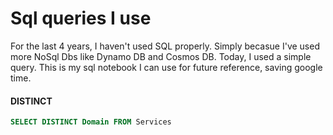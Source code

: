 # Sql queries I use

For the last 4 years, I haven't used SQL properly. Simply becasue I've used more NoSql Dbs like Dynamo DB and Cosmos DB. Today, I used a simple query. This is my sql notebook I can use for future reference, saving google time.

#### DISTINCT

```sql
SELECT DISTINCT Domain FROM Services
```

